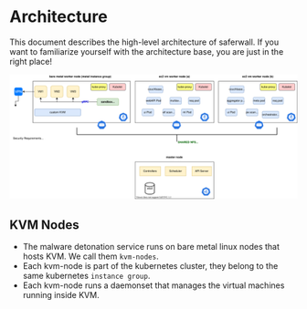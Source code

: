 # Architecture

This document describes the high-level architecture of saferwall. If you want to familiarize yourself with the architecture base, you are just in the right place!

![Architecture](./assets/architecture.svg)

## KVM Nodes

- The malware detonation service runs on bare metal linux nodes that hosts KVM. We call them `kvm-nodes`.
- Each kvm-node is part of the kubernetes cluster, they belong to the same kubernetes `instance group`.
- Each kvm-node runs a daemonset that manages the virtual machines running inside KVM.